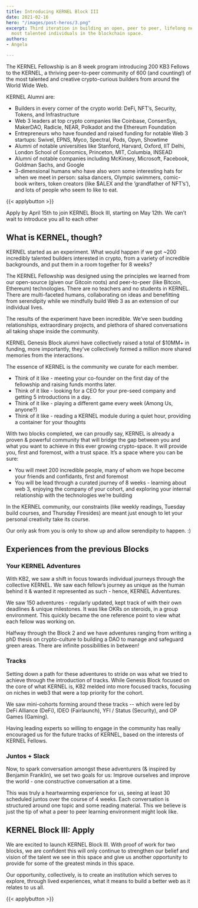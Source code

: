 ```yaml
---
title: Introducing KERNEL Block III
date: 2021-02-16
hero: "/images/post-heros/3.png"
excerpt: Third iteration in building an open, peer to peer, lifelong network of the
  most talented individuals in the blockchain space.
authors:
- Angela

---
```

The KERNEL Fellowship is an 8 week program introducing 200 KB3 Fellows to the KERNEL, a thriving peer-to-peer community of 600 (and counting!) of the most talented and creative crypto-curious builders from around the World Wide Web.

KERNEL Alumni are:

* Builders in every corner of the crypto world: DeFi, NFT’s, Security, Tokens, and Infrastructure
* Web 3 leaders at top crypto companies like Coinbase, ConsenSys, MakerDAO, Radicle, NEAR, Polkadot and the Ethereum Foundation
* Entrepreneurs who have founded and raised funding for notable Web 3 startups: Swivel, EPNS, Myco, Spectral, Pods, Opyn, Showtime
* Alumni of notable universities like Stanford, Harvard, Oxford, IIT Delhi, London School of Economics, Princeton, MIT, Columbia, INSEAD
* Alumni of notable companies including McKinsey, Microsoft, Facebook, Goldman Sachs, and Google
* 3-dimensional humans who have also worn some interesting hats for when we meet in person: salsa dancers, Olympic swimmers, comic-book writers, token creators (like $ALEX and the ‘grandfather of NFT’s’), and lots of people who seem to like to eat.

{{< applybutton >}}

Apply by April 15th to join KERNEL Block III, starting on May 12th. We can’t wait to introduce you all to each other

## What is KERNEL, though?

KERNEL started as an experiment. What would happen if we got \~200 incredibly talented builders interested in crypto, from a variety of incredible backgrounds, and put them in a room together for 8 weeks?

The KERNEL Fellowship was designed using the principles we learned from our open-source (given our Gitcoin roots) and peer-to-peer (like Bitcoin, Ethereum) technologies. There are no teachers and no students in KERNEL. There are multi-faceted humans, collaborating on ideas and benefitting from serendipity while we mindfully build Web 3 as an extension of our individual lives.

The results of the experiment have been incredible. We’ve seen budding relationships, extraordinary projects, and plethora of shared conversations all taking shape inside the community.

KERNEL Genesis Block alumni have collectively raised a total of $10MM+ in funding, more importantly, they’ve collectively formed a million more shared memories from the interactions.

The essence of KERNEL is the community we curate for each member.

* Think of it like - meeting your co-founder on the first day of the fellowship and raising funds months later.
* Think of it like - looking for a CEO for your pre-seed company and getting 5 introductions in a day.
* Think of it like - playing a different game every week (Among Us, anyone?)
* Think of it like - reading a KERNEL module during a quiet hour, providing a container for your thoughts

With two blocks completed, we can proudly say, KERNEL is already a proven & powerful community that will bridge the gap between you and what you want to achieve in this ever growing crypto-space. It will provide you, first and foremost, with a trust space. It’s a space where you can be sure:

* You will meet 200 incredible people, many of whom we hope become your friends and confidants, first and foremost
* You will be lead through a curated journey of 8 weeks - learning about web 3, enjoying the company of your cohort, and exploring your internal relationship with the technologies we’re building

In the KERNEL community, our constraints (like weekly readings, Tuesday build courses, and Thursday Firesides) are meant just enough to let your personal creativity take its course.

Our only ask from you is only to show up and allow serendipity to happen. :)

## Experiences from the previous Blocks

### Your KERNEL Adventures

With KB2, we saw a shift in focus towards individual journeys through the collective KERNEL. We saw each fellow’s journey as unique as the human behind it & wanted it represented as such - hence, KERNEL Adventures.

We saw 150 adventures - regularly updated, kept track of with their own deadlines & unique milestones. It was like OKRs on steroids, in a group environment. This quickly became the one reference point to view what each fellow was working on.

Halfway through the Block 2 and we have adventures ranging from writing a phD thesis on crypto-culture to building a DAO to manage and safeguard green areas. There are infinite possibilities in between!

### Tracks

Setting down a path for these adventures to stride on was what we tried to achieve through the introduction of tracks. While Genesis Block focused on the core of what KERNEL is, KB2 melded into more focused tracks, focusing on niches in web3 that were a top priority for the cohort.

We saw mini-cohorts forming around these tracks -- which were led by DeFi Alliance (DeFi), IDEO (Fairlaunch), YFI / Status (Security), and OP Games (Gaming).

Having leading experts so willing to engage in the community has really encouraged us for the future tracks of KERNEL, based on the interests of KERNEL Fellows.

### Juntos + Slack

Now, to spark conversation amongst these adventurers (& inspired by Benjamin Franklin), we set two goals for us: Improve ourselves and improve the world - one constructive conversation at a time.

This was truly a heartwarming experience for us, seeing at least 30 scheduled juntos over the course of 4 weeks. Each conversation is structured around one topic and some reading material.  This we believe is just the tip of what a peer to peer learning environment might look like.

## KERNEL Block III: Apply

We are excited to launch KERNEL Block III. With proof of work for two blocks, we are confident this will only continue to strengthen our belief and vision of the talent we see in this space and give us another opportunity to provide for some of the greatest minds in this space.

Our opportunity, collectively, is to create an institution which serves to explore, through lived experiences, what it means to build a better web as it relates to us all.

{{< applybutton >}}